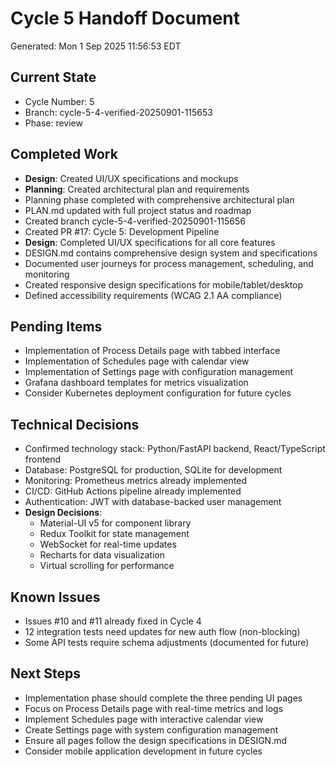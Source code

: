 # Cycle 5 Handoff Document

Generated: Mon  1 Sep 2025 11:56:53 EDT

## Current State
- Cycle Number: 5
- Branch: cycle-5-4-verified-20250901-115653
- Phase: review

## Completed Work
<!-- Updated by each agent as they complete their phase -->
- **Design**: Created UI/UX specifications and mockups
- **Planning**: Created architectural plan and requirements
- Planning phase completed with comprehensive architectural plan
- PLAN.md updated with full project status and roadmap
- Created branch cycle-5-4-verified-20250901-115656
- Created PR #17: Cycle 5: Development Pipeline
- **Design**: Completed UI/UX specifications for all core features
- DESIGN.md contains comprehensive design system and specifications
- Documented user journeys for process management, scheduling, and monitoring
- Created responsive design specifications for mobile/tablet/desktop
- Defined accessibility requirements (WCAG 2.1 AA compliance)

## Pending Items
<!-- Items that need attention in the next phase or cycle -->
- Implementation of Process Details page with tabbed interface
- Implementation of Schedules page with calendar view
- Implementation of Settings page with configuration management
- Grafana dashboard templates for metrics visualization
- Consider Kubernetes deployment configuration for future cycles

## Technical Decisions
<!-- Important technical decisions made during this cycle -->
- Confirmed technology stack: Python/FastAPI backend, React/TypeScript frontend
- Database: PostgreSQL for production, SQLite for development
- Monitoring: Prometheus metrics already implemented
- CI/CD: GitHub Actions pipeline already implemented
- Authentication: JWT with database-backed user management
- **Design Decisions**:
  - Material-UI v5 for component library
  - Redux Toolkit for state management
  - WebSocket for real-time updates
  - Recharts for data visualization
  - Virtual scrolling for performance

## Known Issues
<!-- Issues discovered but not yet resolved -->
- Issues #10 and #11 already fixed in Cycle 4
- 12 integration tests need updates for new auth flow (non-blocking)
- Some API tests require schema adjustments (documented for future)

## Next Steps
<!-- Clear action items for the next agent/cycle -->
- Implementation phase should complete the three pending UI pages
- Focus on Process Details page with real-time metrics and logs
- Implement Schedules page with interactive calendar view
- Create Settings page with system configuration management
- Ensure all pages follow the design specifications in DESIGN.md
- Consider mobile application development in future cycles

